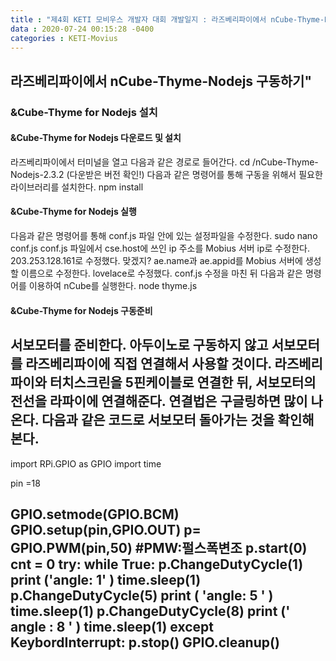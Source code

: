 ```yaml
---
title : "제4회 KETI 모비우스 개발자 대회 개발일지 : 라즈베리파이에서 nCube-Thyme-Nodejs 구동하기"
data : 2020-07-24 00:15:28 -0400
categories : KETI-Movius
---
```


## 라즈베리파이에서 nCube-Thyme-Nodejs 구동하기"
### &Cube-Thyme for Nodejs 설치
#### &Cube-Thyme for Nodejs 다운로드 및 설치
라즈베리파이에서 터미널을 열고 다음과 같은 경로로 들어간다. 
cd /nCube-Thyme-Nodejs-2.3.2 (다운받은 버전 확인!)
다음과 같은 명령어를 통해 구동을 위해서 필요한 라이브러리를 설치한다.
npm install


#### &Cube-Thyme for Nodejs 실행
다음과 같은 명령어를 통해 conf.js 파일 안에 있는 설정파일을 수정한다.
sudo nano conf.js
conf.js 파일에서 cse.host에 쓰인 ip 주소를 Mobius 서버 ip로 수정한다. 203.253.128.161로 수정했다. 맞겠지?
ae.name과 ae.appid를 Mobius 서버에 생성할 이름으로 수정한다. lovelace로 수정했다.
conf.js 수정을 마친 뒤 다음과 같은 명령어를 이용하여 nCube를 실행한다.
node thyme.js


#### &Cube-Thyme for Nodejs 구동준비
서보모터를 준비한다. 아두이노로 구동하지 않고 서보모터를 라즈베리파이에 직접 연결해서 사용할 것이다.
라즈베리파이와 터치스크린을 5핀케이블로 연결한 뒤, 서보모터의 전선을 라파이에 연결해준다.
연결법은 구글링하면 많이 나온다. 다음과 같은 코드로 서보모터 돌아가는 것을 확인해본다. 
----
import RPi.GPIO as GPIO
import time

pin =18

GPIO.setmode(GPIO.BCM)
GPIO.setup(pin,GPIO.OUT)
p= GPIO.PWM(pin,50)  #PMW:펄스폭변조
p.start(0)
cnt = 0
try:
    while True:
        p.ChangeDutyCycle(1)
        print ('angle: 1' )
        time.sleep(1)
        p.ChangeDutyCycle(5)
        print ( 'angle: 5 ' )
        time.sleep(1)
        p.ChangeDutyCycle(8)
        print (' angle : 8 ' )
        time.sleep(1)
except KeybordInterrupt:
     p.stop()
GPIO.cleanup()
---- 

